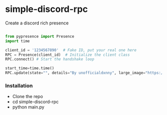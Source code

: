 # simple-discord-rpc
Create a discord rich presence



```py

from pypresence import Presence
import time

client_id = '1234567890'  # Fake ID, put your real one here
RPC = Presence(client_id)  # Initialize the client class
RPC.connect() # Start the handshake loop

start_time=time.time() 
RPC.update(state="", details="By unofficialdxnny", large_image="https://imgur.com/FtuQIfw.jpg", buttons=[{"label": "unofficialdxnny", "url": "https://github.com/unofficialdxnny/"}, {"label": "unofficialdxnny Server", "url": "https://discord.gg/jm2BFbqb8h"}], start=start_time)
```

### Installation

- Clone the repo
- cd simple-discord-rpc
- python main.py
